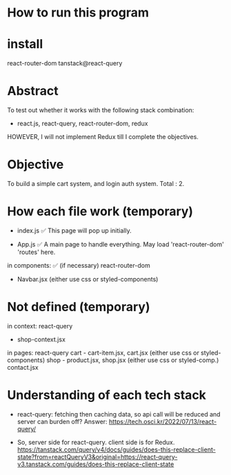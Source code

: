 # How to run this program


# install
react-router-dom
tanstack@react-query


# Abstract
To test out whether it works with the following stack combination:
- react.js, react-query, react-router-dom, redux

HOWEVER, I will not implement Redux till I complete the objectives.

# Objective
To build a simple cart system, and login auth system. Total : 2.

# How each file work (temporary)
- index.js ✅
This page will pop up initially.

- App.js ✅
A main page to handle everything. 
May load 'react-router-dom' 'routes' here.

in components: ✅ (if necessary) react-router-dom
- Navbar.jsx (either use css or styled-components)

# Not defined (temporary)
in context: react-query
- shop-context.jsx

in pages: react-query
cart - cart-item.jsx, cart.jsx (either use css or styled-components)
shop - product.jsx, shop.jsx (either use css or styled-comp.)
contact.jsx

# Understanding of each tech stack
- react-query:
fetching then caching data, so api call will be reduced and server can burden off?
Answer: https://tech.osci.kr/2022/07/13/react-query/

- So, server side for react-query. client side is for Redux.
https://tanstack.com/query/v4/docs/guides/does-this-replace-client-state?from=reactQueryV3&original=https://react-query-v3.tanstack.com/guides/does-this-replace-client-state

